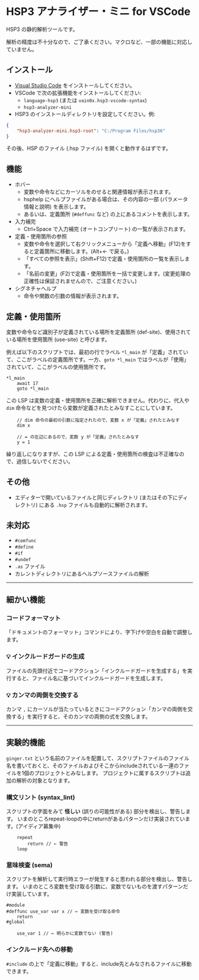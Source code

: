 # HSP3 アナライザー・ミニ for VSCode

HSP3 の静的解析ツールです。

解析の精度は不十分なので、ご了承ください。マクロなど、一部の機能に対応していません。

## インストール

- [Visual Studio Code](https://code.visualstudio.com) をインストールしてください。
- VSCode で次の拡張機能をインストールしてください:
    - `language-hsp3` (または `vain0x.hsp3-vscode-syntax`)
    - `hsp3-analyzer-mini`
- HSP3 のインストールディレクトリを設定してください。例:

```json
{
    "hsp3-analyzer-mini.hsp3-root": "C:/Program Files/hsp36"
}
```

その後、HSP のファイル (.hsp ファイル) を開くと動作するはずです。

## 機能

- ホバー
    - 変数や命令などにカーソルをのせると関連情報が表示されます。
    - hsphelp にヘルプファイルがある場合は、その内容の一部 (パラメータ情報と説明) を表示します。
    - あるいは、定義箇所 (`#deffunc` など) の上にあるコメントを表示します。
- 入力補完
    - Ctrl+Space で入力補完 (オートコンプリート) の一覧が表示されます。
- 定義・使用箇所の参照
    - 変数や命令を選択して右クリックメニューから「定義へ移動」(F12)をすると定義箇所に移動します。(Alt+← で戻る。)
    - 「すべての参照を表示」(Shift+F12)で定義・使用箇所の一覧を表示します。
    - 「名前の変更」(F2)で定義・使用箇所を一括で変更します。(変更処理の正確性は保証されませんので、ご注意ください。)
- シグネチャヘルプ
    - 命令や関数の引数の情報が表示されます。

## 定義・使用箇所

変数や命令など識別子が定義されている場所を定義箇所 (def-site)、使用されている場所を使用箇所 (use-site) と呼びます。

例えば以下のスクリプトでは、最初の行でラベル `*l_main` が「定義」されていて、ここがラベルの定義箇所です。一方、`goto *l_main` ではラベルが「使用」されていて、ここがラベルの使用箇所です。

```hsp
*l_main
    await 17
    goto *l_main
```

この LSP は変数の定義・使用箇所を正確に解析できません。代わりに、代入や `dim` 命令などを見つけたら変数が定義されたとみなすことにしています。

```hsp
    // dim 命令の最初の引数に指定されたので、変数 x が「定義」されたとみなす
    dim x

    // = の左辺にあるので、変数 y が「定義」されたとみなす
    y = 1
```

繰り返しになりますが、この LSP による定義・使用箇所の検査は不正確なので、過信しないでください。

## その他

- エディターで開いているファイルと同じディレクトリ (またはその下にディレクトリ) にある `.hsp` ファイルも自動的に解析されます。

## 未対応

- `#comfunc`
- `#define`
- `#if`
- `#undef`
- `.as` ファイル
- カレントディレクトリにあるヘルプソースファイルの解析

----

## 細かい機能

### コードフォーマット

「ドキュメントのフォーマット」コマンドにより、字下げや空白を自動で調整します。

### 💡 インクルードガードの生成

ファイルの先頭付近でコードアクション「インクルードガードを生成する」を実行すると、ファイル名に基づいてインクルードガードを生成します。

### 💡 カンマの両側を交換する

カンマ `,` にカーソルが当たっているときにコードアクション「カンマの両側を交換する」を実行すると、そのカンマの両側の式を交換します。

----

## 実験的機能

`ginger.txt` という名前のファイルを配置して、スクリプトファイルのファイル名を書いておくと、そのファイルおよびそこからincludeされている一連のファイルを1個のプロジェクトとみなします。
プロジェクトに属するスクリプトは追加の解析の対象となります。

### 構文リント (syntax_lint)

スクリプトの字面をみて **怪しい** (誤りの可能性がある) 部分を検出し、警告します。
いまのところrepeat-loopの中にreturnがあるパターンだけ実装されています。(アイディア募集中)

```hsp
    repeat
        return // ← 警告
    loop
```

### 意味検査 (sema)

スクリプトを解析して実行時エラーが発生すると思われる部分を検出し、警告します。
いまのところ変数を受け取る引数に、変数でないものを渡すパターンだけ実装しています。

```hsp
#module
#deffunc use_var var x // ← 変数を受け取る命令
    return
#global

    use_var 1 // ← 明らかに変数でない (警告)
```

### インクルード先への移動

`#include` の上で「定義に移動」すると、include先とみなされるファイルに移動できます。
